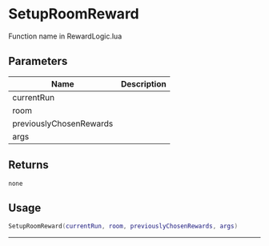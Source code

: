 # SetupRoomReward

Function name in RewardLogic.lua

## Parameters

| Name                    | Description |
| ----------------------- | ----------- |
| currentRun              |             |
| room                    |             |
| previouslyChosenRewards |             |
| args                    |             |

## Returns

`none`

## Usage

```lua
SetupRoomReward(currentRun, room, previouslyChosenRewards, args)
```

---

